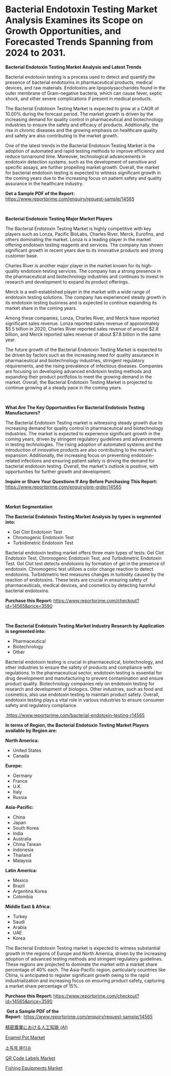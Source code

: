 <p><h1>Bacterial Endotoxin Testing Market Analysis Examines its Scope on Growth Opportunities, and Forecasted Trends Spanning from 2024 to 2031.</h1></p><p><strong>Bacterial Endotoxin Testing Market Analysis and Latest Trends</strong></p>
<p><p>Bacterial endotoxin testing is a process used to detect and quantify the presence of bacterial endotoxins in pharmaceutical products, medical devices, and raw materials. Endotoxins are lipopolysaccharides found in the outer membrane of Gram-negative bacteria, which can cause fever, septic shock, and other severe complications if present in medical products.</p><p>The Bacterial Endotoxin Testing Market is expected to grow at a CAGR of 10.00% during the forecast period. The market growth is driven by the increasing demand for quality control in pharmaceutical and biotechnology industries to ensure the safety and efficacy of products. Additionally, the rise in chronic diseases and the growing emphasis on healthcare quality and safety are also contributing to the market growth.</p><p>One of the latest trends in the Bacterial Endotoxin Testing Market is the adoption of automated and rapid testing methods to improve efficiency and reduce turnaround time. Moreover, technological advancements in endotoxin detection systems, such as the development of sensitive and specific assays, are further propelling market growth. Overall, the market for bacterial endotoxin testing is expected to witness significant growth in the coming years due to the increasing focus on patient safety and quality assurance in the healthcare industry.</p></p>
<p><strong>Get a Sample PDF of the Report:&nbsp;</strong> <a href="https://www.reportprime.com/enquiry/request-sample/14565">https://www.reportprime.com/enquiry/request-sample/14565</a></p>
<p>&nbsp;</p>
<p><strong>Bacterial Endotoxin Testing Major Market Players</strong></p>
<p><p>The Bacterial Endotoxin Testing Market is highly competitive with key players such as Lonza, Pacific BioLabs, Charles River, Merck, Eurofins, and others dominating the market. Lonza is a leading player in the market offering endotoxin testing reagents and services. The company has shown significant growth in recent years due to its innovative products and strong customer base. </p><p>Charles River is another major player in the market known for its high-quality endotoxin testing services. The company has a strong presence in the pharmaceutical and biotechnology industries and continues to invest in research and development to expand its product offerings.</p><p>Merck is a well-established player in the market with a wide range of endotoxin testing solutions. The company has experienced steady growth in its endotoxin testing business and is expected to continue expanding its market share in the coming years.</p><p>Among these companies, Lonza, Charles River, and Merck have reported significant sales revenue. Lonza reported sales revenue of approximately $5.5 billion in 2020, Charles River reported sales revenue of around $2.8 billion, and Merck reported sales revenue of about $7.8 billion in the same year. </p><p>The future growth of the Bacterial Endotoxin Testing Market is expected to be driven by factors such as the increasing need for quality assurance in pharmaceutical and biotechnology industries, stringent regulatory requirements, and the rising prevalence of infectious diseases. Companies are focusing on developing advanced endotoxin testing methods and expanding their product portfolios to meet the growing demand in the market. Overall, the Bacterial Endotoxin Testing Market is projected to continue growing at a steady pace in the coming years.</p></p>
<p>&nbsp;</p>
<p><strong>What Are The Key Opportunities For Bacterial Endotoxin Testing Manufacturers?</strong></p>
<p><p>The Bacterial Endotoxin Testing market is witnessing steady growth due to increasing demand for quality control in pharmaceutical and biotechnology industries. The market is expected to experience significant growth in the coming years, driven by stringent regulatory guidelines and advancements in testing technologies. The rising adoption of automated systems and the introduction of innovative products are also contributing to the market's expansion. Additionally, the increasing focus on preventing endotoxin-related infections and ensuring patient safety is driving the demand for bacterial endotoxin testing. Overall, the market's outlook is positive, with opportunities for further growth and development.</p></p>
<p><strong>Inquire or Share Your Questions If Any Before Purchasing This Report:</strong> <a href="https://www.reportprime.com/enquiry/pre-order/14565">https://www.reportprime.com/enquiry/pre-order/14565</a></p>
<p>&nbsp;</p>
<p><strong>Market Segmentation</strong></p>
<p><strong>The Bacterial Endotoxin Testing Market Analysis by types is segmented into:</strong></p>
<p><ul><li>Gel Clot Endotoxin Test</li><li>Chromogenic Endotoxin Test</li><li>Turbidimetric Endotoxin Test</li></ul></p>
<p><p>Bacterial endotoxin testing market offers three main types of tests: Gel Clot Endotoxin Test, Chromogenic Endotoxin Test, and Turbidimetric Endotoxin Test. Gel Clot test detects endotoxins by formation of gel in the presence of endotoxin. Chromogenic test utilizes a color change reaction to detect endotoxins. Turbidimetric test measures changes in turbidity caused by the reaction of endotoxins. These tests are crucial in ensuring safety of pharmaceuticals, medical devices, and cosmetics by detecting harmful bacterial endotoxins.</p></p>
<p><strong>Purchase this Report:&nbsp;</strong><a href="https://www.reportprime.com/checkout?id=14565&price=3590">https://www.reportprime.com/checkout?id=14565&price=3590</a></p>
<p>&nbsp;</p>
<p><strong>The Bacterial Endotoxin Testing Market Industry Research by Application is segmented into:</strong></p>
<p><ul><li>Pharmaceutical</li><li>Biotechnology</li><li>Other</li></ul></p>
<p><p>Bacterial endotoxin testing is crucial in pharmaceutical, biotechnology, and other industries to ensure the safety of products and compliance with regulations. In the pharmaceutical sector, endotoxin testing is essential for drug development and manufacturing to prevent contamination and ensure product quality. Biotechnology companies rely on endotoxin testing for research and development of biologics. Other industries, such as food and cosmetics, also use endotoxin testing to maintain product safety. Overall, endotoxin testing plays a vital role in various industries to ensure consumer safety and regulatory compliance.</p></p>
<p><a href="https://www.reportprime.com/bacterial-endotoxin-testing-r14565">&nbsp;https://www.reportprime.com/bacterial-endotoxin-testing-r14565</a></p>
<p><strong>In terms of Region, the Bacterial Endotoxin Testing Market Players available by Region are:</strong></p>
<p>
    <p> <strong> North America: </strong>
        <ul>
            <li>United States</li>
            <li>Canada</li>
        </ul>
        </p> 
    <p> <strong> Europe: </strong>
        <ul>
            <li>Germany</li>
            <li>France</li>
            <li>U.K.</li>
            <li>Italy</li>
            <li>Russia</li>
        </ul>
        </p> 
    <p> <strong> Asia-Pacific: </strong>
        <ul>
            <li>China</li>
            <li>Japan</li>
            <li>South Korea</li>
            <li>India</li>
            <li>Australia</li>
            <li>China Taiwan</li>
            <li>Indonesia</li>
            <li>Thailand</li>
            <li>Malaysia</li>
        </ul>
        </p> 
    <p> <strong> Latin America: </strong>
        <ul>
            <li>Mexico</li>
            <li>Brazil</li>
            <li>Argentina Korea</li>
            <li>Colombia</li>
        </ul>
        </p> 
    <p> <strong> Middle East & Africa: </strong>
        <ul>
            <li>Turkey</li>
            <li>Saudi</li>
            <li>Arabia</li>
            <li>UAE</li>
            <li>Korea</li>
        </ul>
    </p>
    </p>
<p><p>The Bacterial Endotoxin Testing market is expected to witness substantial growth in the regions of Europe and North America, driven by the increasing adoption of advanced testing methods and stringent regulatory guidelines. These regions are projected to dominate the market with a market share percentage of 40% each. The Asia-Pacific region, particularly countries like China, is anticipated to register significant growth owing to the rapid industrialization and increasing focus on ensuring product safety, capturing a market share percentage of 15%.</p></p>
<p><strong>Purchase this Report: </strong><a href="https://www.reportprime.com/checkout?id=14565&price=3590">https://www.reportprime.com/checkout?id=14565&price=3590</a></p>
<p>&nbsp;<strong>Get a Sample PDF of the Report:&nbsp;&nbsp;</strong><a href="https://www.reportprime.com/enquiry/request-sample/14565">https://www.reportprime.com/enquiry/request-sample/14565</a></p>
<p><strong></strong></p>
<p><p><a href="https://github.com/LeanneBruen2023/Market-Research-Report-List-1/blob/main/908806280988.md">精密農業における人工知能 (AI)</a></p><p><a href="https://issuu.com/reportprime-2/docs/enamel-pot-market-size-2030.pptx">Enamel Pot Market</a></p><p><a href="https://medium.com/@jackiefauhey9089475/%EC%86%8C%EB%8F%85%EC%9A%A9-%EB%AC%BC%ED%8B%B0%EC%8A%88-%EC%8B%9C%EC%9E%A5-%EC%A1%B0%EC%82%AC-%EB%B3%B4%EA%B3%A0%EC%84%9C-2024%EB%85%84%EB%B6%80%ED%84%B0-2031%EB%85%84%EA%B9%8C%EC%A7%80%EC%9D%98-%EC%97%AD%EC%82%AC-%EB%B0%8F-%EC%98%88%EC%B8%A1-84dc0dc9f21e">소독제 물티슈</a></p><p><a href="https://github.com/yemakinde/Market-Research-Report-List-2/blob/main/qr-code-labels-market.md">QR Code Labels Market</a></p><p><a href="https://www.linkedin.com/pulse/fishing-equipments-market-exploring-share-trends-future-growth-zsmvf">Fishing Equipments Market</a></p></p>